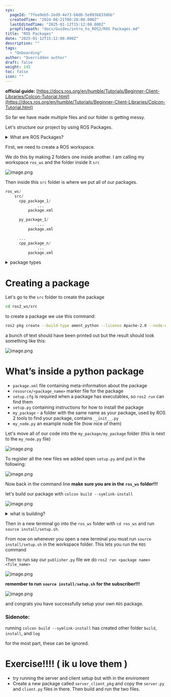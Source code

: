 ```yaml
---
sys:
  pageId: "7fea9eb5-2ed9-4e73-b6d6-5e093b833dbb"
  createdTime: "2024-08-21T00:28:00.000Z"
  lastEditedTime: "2025-01-12T15:12:00.000Z"
  propFilepath: "docs/Guides/intro_to_ROS2/ROS Packages.md"
title: "ROS Packages"
date: "2025-01-12T15:12:00.000Z"
description: ""
tags:
  - "Onboarding"
author: "Overridden author"
draft: false
weight: 145
toc: false
icon: ""
---
```


**official guide:** [https://docs.ros.org/en/humble/Tutorials/Beginner-Client-Libraries/Colcon-Tutorial.html](https://docs.ros.org/en/humble/Tutorials/Beginner-Client-Libraries/Colcon-Tutorial.html)

So far we have made multiple files and our folder is getting messy.

Let's structure our project by using ROS Packages.

<details>

<summary>What are ROS Packages?</summary>

ROS Packages are, as the name implies, packages of code that are highly sharable between ROS developers.

They consist of a folder, `package.xml` file, and source code

```python
      cpp_package_1/
		      ... imagine much code files here ..
          package.xml
```

</details>

First, we need to create a ROS workspace.

We do this by making 2 folders one inside another. I am calling my workspace `ros_ws` and the folder inside it `src`

![image.png](https://prod-files-secure.s3.us-west-2.amazonaws.com/d518164a-d88e-44d1-a4ee-3adb3bd8bce0/70706947-fd18-4537-a67b-e12946812d31/image.png?X-Amz-Algorithm=AWS4-HMAC-SHA256&X-Amz-Content-Sha256=UNSIGNED-PAYLOAD&X-Amz-Credential=ASIAZI2LB466V3LIQ35W%2F20250414%2Fus-west-2%2Fs3%2Faws4_request&X-Amz-Date=20250414T110739Z&X-Amz-Expires=3600&X-Amz-Security-Token=IQoJb3JpZ2luX2VjEIr%2F%2F%2F%2F%2F%2F%2F%2F%2F%2FwEaCXVzLXdlc3QtMiJGMEQCIGRWVheOOgmIclr4bUbLvallrJec2rCqnngq1xfQ9lPgAiAmbJLXWE50k8X1ZWNngiEisg6uMYUXfoI1Z6m6G5ELRCr%2FAwgTEAAaDDYzNzQyMzE4MzgwNSIM9KXb1jBRr66uMuFzKtwDZUO9S96ZCa0QDdd0nwHp%2BHwHx1AZkrjJXDSdNktdy%2Blc2mdh3ERx5Ho2ZRMj2GVEusg4u16IvhvIeAjmAHSH1UTPgrqaSmviIXki%2BrSzRqthJNaSP2w0y7yFch8B3OhGm%2FZTjdhle8qovExjnHGvPKs0uLe21vtWcLrzr%2FdLVctw6SXRS4zBS4a9OIrOgEnmnNgGnsEdOgozZSZkVj5brJQCyeQsoALCHo2gysCVeP8Jtog4Gpa93o0qyFOaplAIa7ZVJb%2FcHwVgDGFlV3nULY186%2BVMl%2B75huK6BuvpszVpJYGyCb4r8%2Bd9CE%2BX9fLcKZ1OJACgln9HJFZuyB2QyGh59jff1XEi0p%2FLD3bRjHsDJRlRBBNqQkXL%2BYzspIxjKKWpb0lsX71jwoyvvmV4nhhiCcYcKhGXmwRpwqifoKaV2AxG2TNlL7aSvzTe79E8bp2HaH9inexfC%2B6EI4t%2FQbHQBlsc7lKPW89lJ7QDtctj1lT0yZTHmxswvnh7ZAenGdgcm9IKkqt9m0b0DFVtgreUwHl2%2ByytmfbWBW%2BybysZFDoGSQeR5VuEAaEgPAnIGGJV2YghJNfHDPbVGhTOvYAipEXmngf9YvLnxQHN96wlKZJqmnH3O01EiwEw%2Fr%2FzvwY6pgEi20Loba81FCL5pgutoAAEIWl2BtlzZXyFzo7nI4STOsy3TrLm50dO0IWJhTiGxLgqX00wA41xTCmfstUTHNaKESuIS0X%2BTkGSGRjJJ3u6RP5aRtjLbTkL8cu0VcLNIzGVbOh5wd8zYgI5KAyuk%2BF4xO5VwyB3Qg146UmNaYdcfzQtptMq%2Fvk2UQBbSY23xSyBbHf8ZYXxZFU%2Fc29BaDJcJf0IhupU&X-Amz-Signature=cb4850d145a0fa035d17d1c7d4d40998f3a8688713f136f4a3064d199bf7faf7&X-Amz-SignedHeaders=host&x-id=GetObject)

Then inside this `src` folder is where we put all of our packages.

```python
ros_ws/
    src/
      cpp_package_1/
		      ...
          package.xml

      py_package_1/
		      ...
          package.xml

      ...
      cpp_package_n/
		      ...
          package.xml

```

<details>

<summary>package types</summary>

packages can be either `C++` or python.

the intern file structure is different for each but for this guide we will stick to creating python packages

</details>

# Creating a package

Let's go to the `src` folder to create the package

```bash
cd ros2_ws/src
```

to create a package we use this command:

```bash
ros2 pkg create --build-type ament_python --license Apache-2.0 --node-name my_node my_package
```

a bunch of text should have been printed out but the result should look something like this:

![image.png](https://prod-files-secure.s3.us-west-2.amazonaws.com/d518164a-d88e-44d1-a4ee-3adb3bd8bce0/e6cf1e3f-8512-4a3e-b131-079f800bf3e8/image.png?X-Amz-Algorithm=AWS4-HMAC-SHA256&X-Amz-Content-Sha256=UNSIGNED-PAYLOAD&X-Amz-Credential=ASIAZI2LB466V3LIQ35W%2F20250414%2Fus-west-2%2Fs3%2Faws4_request&X-Amz-Date=20250414T110739Z&X-Amz-Expires=3600&X-Amz-Security-Token=IQoJb3JpZ2luX2VjEIr%2F%2F%2F%2F%2F%2F%2F%2F%2F%2FwEaCXVzLXdlc3QtMiJGMEQCIGRWVheOOgmIclr4bUbLvallrJec2rCqnngq1xfQ9lPgAiAmbJLXWE50k8X1ZWNngiEisg6uMYUXfoI1Z6m6G5ELRCr%2FAwgTEAAaDDYzNzQyMzE4MzgwNSIM9KXb1jBRr66uMuFzKtwDZUO9S96ZCa0QDdd0nwHp%2BHwHx1AZkrjJXDSdNktdy%2Blc2mdh3ERx5Ho2ZRMj2GVEusg4u16IvhvIeAjmAHSH1UTPgrqaSmviIXki%2BrSzRqthJNaSP2w0y7yFch8B3OhGm%2FZTjdhle8qovExjnHGvPKs0uLe21vtWcLrzr%2FdLVctw6SXRS4zBS4a9OIrOgEnmnNgGnsEdOgozZSZkVj5brJQCyeQsoALCHo2gysCVeP8Jtog4Gpa93o0qyFOaplAIa7ZVJb%2FcHwVgDGFlV3nULY186%2BVMl%2B75huK6BuvpszVpJYGyCb4r8%2Bd9CE%2BX9fLcKZ1OJACgln9HJFZuyB2QyGh59jff1XEi0p%2FLD3bRjHsDJRlRBBNqQkXL%2BYzspIxjKKWpb0lsX71jwoyvvmV4nhhiCcYcKhGXmwRpwqifoKaV2AxG2TNlL7aSvzTe79E8bp2HaH9inexfC%2B6EI4t%2FQbHQBlsc7lKPW89lJ7QDtctj1lT0yZTHmxswvnh7ZAenGdgcm9IKkqt9m0b0DFVtgreUwHl2%2ByytmfbWBW%2BybysZFDoGSQeR5VuEAaEgPAnIGGJV2YghJNfHDPbVGhTOvYAipEXmngf9YvLnxQHN96wlKZJqmnH3O01EiwEw%2Fr%2FzvwY6pgEi20Loba81FCL5pgutoAAEIWl2BtlzZXyFzo7nI4STOsy3TrLm50dO0IWJhTiGxLgqX00wA41xTCmfstUTHNaKESuIS0X%2BTkGSGRjJJ3u6RP5aRtjLbTkL8cu0VcLNIzGVbOh5wd8zYgI5KAyuk%2BF4xO5VwyB3Qg146UmNaYdcfzQtptMq%2Fvk2UQBbSY23xSyBbHf8ZYXxZFU%2Fc29BaDJcJf0IhupU&X-Amz-Signature=7778f48a254449e30f04d2382e2879436d4e42844d485cacb55cf51f5af00cbc&X-Amz-SignedHeaders=host&x-id=GetObject)

# What’s inside a python package

- `package.xml` file containing meta-information about the package
- `resource/<package_name>` marker file for the package
- `setup.cfg` is required when a package has executables, so `ros2 run` can find them
- `setup.py` containing instructions for how to install the package
- `my_package` - a folder with the same name as your package, used by ROS 2 tools to find your package, contains `__init__.py`
- `my_node.py` an example node file (how nice of them)

Let's move all of our code into the `my_package/my_package` folder (this is next to the `my_node.py` file)

![image.png](https://prod-files-secure.s3.us-west-2.amazonaws.com/d518164a-d88e-44d1-a4ee-3adb3bd8bce0/9ce58f11-0da9-4d3e-b86d-506a9685d378/image.png?X-Amz-Algorithm=AWS4-HMAC-SHA256&X-Amz-Content-Sha256=UNSIGNED-PAYLOAD&X-Amz-Credential=ASIAZI2LB466V3LIQ35W%2F20250414%2Fus-west-2%2Fs3%2Faws4_request&X-Amz-Date=20250414T110739Z&X-Amz-Expires=3600&X-Amz-Security-Token=IQoJb3JpZ2luX2VjEIr%2F%2F%2F%2F%2F%2F%2F%2F%2F%2FwEaCXVzLXdlc3QtMiJGMEQCIGRWVheOOgmIclr4bUbLvallrJec2rCqnngq1xfQ9lPgAiAmbJLXWE50k8X1ZWNngiEisg6uMYUXfoI1Z6m6G5ELRCr%2FAwgTEAAaDDYzNzQyMzE4MzgwNSIM9KXb1jBRr66uMuFzKtwDZUO9S96ZCa0QDdd0nwHp%2BHwHx1AZkrjJXDSdNktdy%2Blc2mdh3ERx5Ho2ZRMj2GVEusg4u16IvhvIeAjmAHSH1UTPgrqaSmviIXki%2BrSzRqthJNaSP2w0y7yFch8B3OhGm%2FZTjdhle8qovExjnHGvPKs0uLe21vtWcLrzr%2FdLVctw6SXRS4zBS4a9OIrOgEnmnNgGnsEdOgozZSZkVj5brJQCyeQsoALCHo2gysCVeP8Jtog4Gpa93o0qyFOaplAIa7ZVJb%2FcHwVgDGFlV3nULY186%2BVMl%2B75huK6BuvpszVpJYGyCb4r8%2Bd9CE%2BX9fLcKZ1OJACgln9HJFZuyB2QyGh59jff1XEi0p%2FLD3bRjHsDJRlRBBNqQkXL%2BYzspIxjKKWpb0lsX71jwoyvvmV4nhhiCcYcKhGXmwRpwqifoKaV2AxG2TNlL7aSvzTe79E8bp2HaH9inexfC%2B6EI4t%2FQbHQBlsc7lKPW89lJ7QDtctj1lT0yZTHmxswvnh7ZAenGdgcm9IKkqt9m0b0DFVtgreUwHl2%2ByytmfbWBW%2BybysZFDoGSQeR5VuEAaEgPAnIGGJV2YghJNfHDPbVGhTOvYAipEXmngf9YvLnxQHN96wlKZJqmnH3O01EiwEw%2Fr%2FzvwY6pgEi20Loba81FCL5pgutoAAEIWl2BtlzZXyFzo7nI4STOsy3TrLm50dO0IWJhTiGxLgqX00wA41xTCmfstUTHNaKESuIS0X%2BTkGSGRjJJ3u6RP5aRtjLbTkL8cu0VcLNIzGVbOh5wd8zYgI5KAyuk%2BF4xO5VwyB3Qg146UmNaYdcfzQtptMq%2Fvk2UQBbSY23xSyBbHf8ZYXxZFU%2Fc29BaDJcJf0IhupU&X-Amz-Signature=6d2ef66fcdd8577c21b50ae6f4181ac9b034766d18958528d2f1b44725fc0b64&X-Amz-SignedHeaders=host&x-id=GetObject)

To register all the new files we added open `setup.py` and put in the following:

![image.png](https://prod-files-secure.s3.us-west-2.amazonaws.com/d518164a-d88e-44d1-a4ee-3adb3bd8bce0/1cd7c262-4cae-4496-9d75-c178537d24a2/image.png?X-Amz-Algorithm=AWS4-HMAC-SHA256&X-Amz-Content-Sha256=UNSIGNED-PAYLOAD&X-Amz-Credential=ASIAZI2LB466V3LIQ35W%2F20250414%2Fus-west-2%2Fs3%2Faws4_request&X-Amz-Date=20250414T110739Z&X-Amz-Expires=3600&X-Amz-Security-Token=IQoJb3JpZ2luX2VjEIr%2F%2F%2F%2F%2F%2F%2F%2F%2F%2FwEaCXVzLXdlc3QtMiJGMEQCIGRWVheOOgmIclr4bUbLvallrJec2rCqnngq1xfQ9lPgAiAmbJLXWE50k8X1ZWNngiEisg6uMYUXfoI1Z6m6G5ELRCr%2FAwgTEAAaDDYzNzQyMzE4MzgwNSIM9KXb1jBRr66uMuFzKtwDZUO9S96ZCa0QDdd0nwHp%2BHwHx1AZkrjJXDSdNktdy%2Blc2mdh3ERx5Ho2ZRMj2GVEusg4u16IvhvIeAjmAHSH1UTPgrqaSmviIXki%2BrSzRqthJNaSP2w0y7yFch8B3OhGm%2FZTjdhle8qovExjnHGvPKs0uLe21vtWcLrzr%2FdLVctw6SXRS4zBS4a9OIrOgEnmnNgGnsEdOgozZSZkVj5brJQCyeQsoALCHo2gysCVeP8Jtog4Gpa93o0qyFOaplAIa7ZVJb%2FcHwVgDGFlV3nULY186%2BVMl%2B75huK6BuvpszVpJYGyCb4r8%2Bd9CE%2BX9fLcKZ1OJACgln9HJFZuyB2QyGh59jff1XEi0p%2FLD3bRjHsDJRlRBBNqQkXL%2BYzspIxjKKWpb0lsX71jwoyvvmV4nhhiCcYcKhGXmwRpwqifoKaV2AxG2TNlL7aSvzTe79E8bp2HaH9inexfC%2B6EI4t%2FQbHQBlsc7lKPW89lJ7QDtctj1lT0yZTHmxswvnh7ZAenGdgcm9IKkqt9m0b0DFVtgreUwHl2%2ByytmfbWBW%2BybysZFDoGSQeR5VuEAaEgPAnIGGJV2YghJNfHDPbVGhTOvYAipEXmngf9YvLnxQHN96wlKZJqmnH3O01EiwEw%2Fr%2FzvwY6pgEi20Loba81FCL5pgutoAAEIWl2BtlzZXyFzo7nI4STOsy3TrLm50dO0IWJhTiGxLgqX00wA41xTCmfstUTHNaKESuIS0X%2BTkGSGRjJJ3u6RP5aRtjLbTkL8cu0VcLNIzGVbOh5wd8zYgI5KAyuk%2BF4xO5VwyB3Qg146UmNaYdcfzQtptMq%2Fvk2UQBbSY23xSyBbHf8ZYXxZFU%2Fc29BaDJcJf0IhupU&X-Amz-Signature=02a5e5ff00ba214c136d0bfd1c608b992a472cc4719832d7ce4374f0cf744b7f&X-Amz-SignedHeaders=host&x-id=GetObject)

Now back in the command line **make sure you are in the** **`ros_ws`** **folder!!!**

let's build our package with `colcon build --symlink-install`

![image.png](https://prod-files-secure.s3.us-west-2.amazonaws.com/d518164a-d88e-44d1-a4ee-3adb3bd8bce0/2f2a0d27-b173-48fd-b189-5f5c0ce65619/image.png?X-Amz-Algorithm=AWS4-HMAC-SHA256&X-Amz-Content-Sha256=UNSIGNED-PAYLOAD&X-Amz-Credential=ASIAZI2LB466V3LIQ35W%2F20250414%2Fus-west-2%2Fs3%2Faws4_request&X-Amz-Date=20250414T110739Z&X-Amz-Expires=3600&X-Amz-Security-Token=IQoJb3JpZ2luX2VjEIr%2F%2F%2F%2F%2F%2F%2F%2F%2F%2FwEaCXVzLXdlc3QtMiJGMEQCIGRWVheOOgmIclr4bUbLvallrJec2rCqnngq1xfQ9lPgAiAmbJLXWE50k8X1ZWNngiEisg6uMYUXfoI1Z6m6G5ELRCr%2FAwgTEAAaDDYzNzQyMzE4MzgwNSIM9KXb1jBRr66uMuFzKtwDZUO9S96ZCa0QDdd0nwHp%2BHwHx1AZkrjJXDSdNktdy%2Blc2mdh3ERx5Ho2ZRMj2GVEusg4u16IvhvIeAjmAHSH1UTPgrqaSmviIXki%2BrSzRqthJNaSP2w0y7yFch8B3OhGm%2FZTjdhle8qovExjnHGvPKs0uLe21vtWcLrzr%2FdLVctw6SXRS4zBS4a9OIrOgEnmnNgGnsEdOgozZSZkVj5brJQCyeQsoALCHo2gysCVeP8Jtog4Gpa93o0qyFOaplAIa7ZVJb%2FcHwVgDGFlV3nULY186%2BVMl%2B75huK6BuvpszVpJYGyCb4r8%2Bd9CE%2BX9fLcKZ1OJACgln9HJFZuyB2QyGh59jff1XEi0p%2FLD3bRjHsDJRlRBBNqQkXL%2BYzspIxjKKWpb0lsX71jwoyvvmV4nhhiCcYcKhGXmwRpwqifoKaV2AxG2TNlL7aSvzTe79E8bp2HaH9inexfC%2B6EI4t%2FQbHQBlsc7lKPW89lJ7QDtctj1lT0yZTHmxswvnh7ZAenGdgcm9IKkqt9m0b0DFVtgreUwHl2%2ByytmfbWBW%2BybysZFDoGSQeR5VuEAaEgPAnIGGJV2YghJNfHDPbVGhTOvYAipEXmngf9YvLnxQHN96wlKZJqmnH3O01EiwEw%2Fr%2FzvwY6pgEi20Loba81FCL5pgutoAAEIWl2BtlzZXyFzo7nI4STOsy3TrLm50dO0IWJhTiGxLgqX00wA41xTCmfstUTHNaKESuIS0X%2BTkGSGRjJJ3u6RP5aRtjLbTkL8cu0VcLNIzGVbOh5wd8zYgI5KAyuk%2BF4xO5VwyB3Qg146UmNaYdcfzQtptMq%2Fvk2UQBbSY23xSyBbHf8ZYXxZFU%2Fc29BaDJcJf0IhupU&X-Amz-Signature=45badb34e78a6955f3fc2bff25a019fa2a4affe035d7a6fe4efb77d978db013e&X-Amz-SignedHeaders=host&x-id=GetObject)

<details>

<summary>what is building?</summary>

if you are a CS major at Rose-Hulman you will learn the answer to this in CSSE132

but TLDR; is it combines all the code files into one program that can be run easily 

</details>

Then in a new terminal go into the `ros_ws` folder with `cd ros_ws` and run `source install/setup.sh`. 

From now on whenever you open a new terminal you must run `source install/setup.sh` in the workspace folder. This lets you run the `ROS` command

Then to run say our `publisher.py` file we do `ros2 run <package name> <file_name>`

![image.png](https://prod-files-secure.s3.us-west-2.amazonaws.com/d518164a-d88e-44d1-a4ee-3adb3bd8bce0/4f4b1219-3a44-4632-aa0a-ce3471699f59/image.png?X-Amz-Algorithm=AWS4-HMAC-SHA256&X-Amz-Content-Sha256=UNSIGNED-PAYLOAD&X-Amz-Credential=ASIAZI2LB466V3LIQ35W%2F20250414%2Fus-west-2%2Fs3%2Faws4_request&X-Amz-Date=20250414T110739Z&X-Amz-Expires=3600&X-Amz-Security-Token=IQoJb3JpZ2luX2VjEIr%2F%2F%2F%2F%2F%2F%2F%2F%2F%2FwEaCXVzLXdlc3QtMiJGMEQCIGRWVheOOgmIclr4bUbLvallrJec2rCqnngq1xfQ9lPgAiAmbJLXWE50k8X1ZWNngiEisg6uMYUXfoI1Z6m6G5ELRCr%2FAwgTEAAaDDYzNzQyMzE4MzgwNSIM9KXb1jBRr66uMuFzKtwDZUO9S96ZCa0QDdd0nwHp%2BHwHx1AZkrjJXDSdNktdy%2Blc2mdh3ERx5Ho2ZRMj2GVEusg4u16IvhvIeAjmAHSH1UTPgrqaSmviIXki%2BrSzRqthJNaSP2w0y7yFch8B3OhGm%2FZTjdhle8qovExjnHGvPKs0uLe21vtWcLrzr%2FdLVctw6SXRS4zBS4a9OIrOgEnmnNgGnsEdOgozZSZkVj5brJQCyeQsoALCHo2gysCVeP8Jtog4Gpa93o0qyFOaplAIa7ZVJb%2FcHwVgDGFlV3nULY186%2BVMl%2B75huK6BuvpszVpJYGyCb4r8%2Bd9CE%2BX9fLcKZ1OJACgln9HJFZuyB2QyGh59jff1XEi0p%2FLD3bRjHsDJRlRBBNqQkXL%2BYzspIxjKKWpb0lsX71jwoyvvmV4nhhiCcYcKhGXmwRpwqifoKaV2AxG2TNlL7aSvzTe79E8bp2HaH9inexfC%2B6EI4t%2FQbHQBlsc7lKPW89lJ7QDtctj1lT0yZTHmxswvnh7ZAenGdgcm9IKkqt9m0b0DFVtgreUwHl2%2ByytmfbWBW%2BybysZFDoGSQeR5VuEAaEgPAnIGGJV2YghJNfHDPbVGhTOvYAipEXmngf9YvLnxQHN96wlKZJqmnH3O01EiwEw%2Fr%2FzvwY6pgEi20Loba81FCL5pgutoAAEIWl2BtlzZXyFzo7nI4STOsy3TrLm50dO0IWJhTiGxLgqX00wA41xTCmfstUTHNaKESuIS0X%2BTkGSGRjJJ3u6RP5aRtjLbTkL8cu0VcLNIzGVbOh5wd8zYgI5KAyuk%2BF4xO5VwyB3Qg146UmNaYdcfzQtptMq%2Fvk2UQBbSY23xSyBbHf8ZYXxZFU%2Fc29BaDJcJf0IhupU&X-Amz-Signature=b3256e3457c6c0373b336ee3ba382540c74f8df84da8b4097c2ea1eaf4d77017&X-Amz-SignedHeaders=host&x-id=GetObject)

**remember to run** **`source install/setup.sh`** **for the subscriber!!!**

![image.png](https://prod-files-secure.s3.us-west-2.amazonaws.com/d518164a-d88e-44d1-a4ee-3adb3bd8bce0/02121119-dad4-49ec-8356-c956108b4243/image.png?X-Amz-Algorithm=AWS4-HMAC-SHA256&X-Amz-Content-Sha256=UNSIGNED-PAYLOAD&X-Amz-Credential=ASIAZI2LB466V3LIQ35W%2F20250414%2Fus-west-2%2Fs3%2Faws4_request&X-Amz-Date=20250414T110739Z&X-Amz-Expires=3600&X-Amz-Security-Token=IQoJb3JpZ2luX2VjEIr%2F%2F%2F%2F%2F%2F%2F%2F%2F%2FwEaCXVzLXdlc3QtMiJGMEQCIGRWVheOOgmIclr4bUbLvallrJec2rCqnngq1xfQ9lPgAiAmbJLXWE50k8X1ZWNngiEisg6uMYUXfoI1Z6m6G5ELRCr%2FAwgTEAAaDDYzNzQyMzE4MzgwNSIM9KXb1jBRr66uMuFzKtwDZUO9S96ZCa0QDdd0nwHp%2BHwHx1AZkrjJXDSdNktdy%2Blc2mdh3ERx5Ho2ZRMj2GVEusg4u16IvhvIeAjmAHSH1UTPgrqaSmviIXki%2BrSzRqthJNaSP2w0y7yFch8B3OhGm%2FZTjdhle8qovExjnHGvPKs0uLe21vtWcLrzr%2FdLVctw6SXRS4zBS4a9OIrOgEnmnNgGnsEdOgozZSZkVj5brJQCyeQsoALCHo2gysCVeP8Jtog4Gpa93o0qyFOaplAIa7ZVJb%2FcHwVgDGFlV3nULY186%2BVMl%2B75huK6BuvpszVpJYGyCb4r8%2Bd9CE%2BX9fLcKZ1OJACgln9HJFZuyB2QyGh59jff1XEi0p%2FLD3bRjHsDJRlRBBNqQkXL%2BYzspIxjKKWpb0lsX71jwoyvvmV4nhhiCcYcKhGXmwRpwqifoKaV2AxG2TNlL7aSvzTe79E8bp2HaH9inexfC%2B6EI4t%2FQbHQBlsc7lKPW89lJ7QDtctj1lT0yZTHmxswvnh7ZAenGdgcm9IKkqt9m0b0DFVtgreUwHl2%2ByytmfbWBW%2BybysZFDoGSQeR5VuEAaEgPAnIGGJV2YghJNfHDPbVGhTOvYAipEXmngf9YvLnxQHN96wlKZJqmnH3O01EiwEw%2Fr%2FzvwY6pgEi20Loba81FCL5pgutoAAEIWl2BtlzZXyFzo7nI4STOsy3TrLm50dO0IWJhTiGxLgqX00wA41xTCmfstUTHNaKESuIS0X%2BTkGSGRjJJ3u6RP5aRtjLbTkL8cu0VcLNIzGVbOh5wd8zYgI5KAyuk%2BF4xO5VwyB3Qg146UmNaYdcfzQtptMq%2Fvk2UQBbSY23xSyBbHf8ZYXxZFU%2Fc29BaDJcJf0IhupU&X-Amz-Signature=a989ac0b589bc5f1a4120a119cdb231b7dc9eae065d56dfa7a4b601ce4d99781&X-Amz-SignedHeaders=host&x-id=GetObject)

and congrats you have successfully setup your own `ROS` package.

### Sidenote:

running `colcon build --symlink-install` has created other folder `build`, `install`, and `log`

for the most part, these can be ignored.

# Exercise!!!! ( ik u love them )

- try running the server and client setup but with in the enviroment
- Create a new package called `server_client_pkg` and copy the `server.py` and `client.py` files in there. Then build and run the two files.
